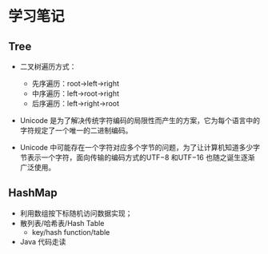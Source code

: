 # 学习笔记

## Tree

- 二叉树遍历方式：
  - 先序遍历：root->left->right
  - 中序遍历：left->root->right
  - 后序遍历：left->right->root

- Unicode 是为了解决传统字符编码的局限性而产生的方案，它为每个语言中的字符规定了一个唯一的二进制编码。
- Unicode 中可能存在一个字符对应多个字节的问题，为了让计算机知道多少字节表示一个字符，面向传输的编码方式的UTF−8 和UTF−16 也随之诞生逐渐广泛使用。

## HashMap

- 利用数组按下标随机访问数据实现；
- 散列表/哈希表/Hash Table
  - key/hash function/table
- Java 代码走读
